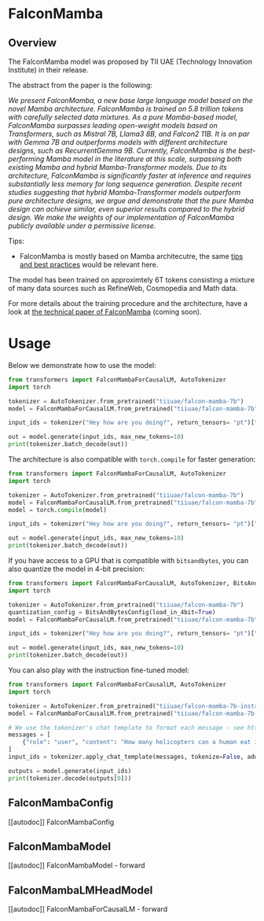 <!--Copyright 2024 The HuggingFace Team. All rights reserved.

Licensed under the Apache License, Version 2.0 (the "License"); you may not use this file except in compliance with
the License. You may obtain a copy of the License at

http://www.apache.org/licenses/LICENSE-2.0

Unless required by applicable law or agreed to in writing, software distributed under the License is distributed on
an "AS IS" BASIS, WITHOUT WARRANTIES OR CONDITIONS OF ANY KIND, either express or implied. See the License for the
specific language governing permissions and limitations under the License.

⚠️ Note that this file is in Markdown but contain specific syntax for our doc-builder (similar to MDX) that may not be
rendered properly in your Markdown viewer.

-->

# FalconMamba

## Overview

The FalconMamba model was proposed by TII UAE (Technology Innovation Institute) in their release.

The abstract from the paper is the following:

*We present FalconMamba, a new base large language model based on the novel Mamba architecture. FalconMamba is trained on 5.8 trillion tokens with carefully selected data mixtures. As a pure Mamba-based model, FalconMamba surpasses leading open-weight models based on Transformers, such as Mistral 7B, Llama3 8B, and Falcon2 11B. It is on par with Gemma 7B and outperforms models with different architecture designs, such as RecurrentGemma 9B. Currently, FalconMamba is the best-performing Mamba model in the literature at this scale, surpassing both existing Mamba and hybrid Mamba-Transformer models.
Due to its architecture, FalconMamba is significantly faster at inference and requires substantially less memory for long sequence generation. Despite recent studies suggesting that hybrid Mamba-Transformer models outperform pure architecture designs, we argue and demonstrate that the pure Mamba design can achieve similar, even superior results compared to the hybrid design. We make the weights of our implementation of FalconMamba publicly available under a permissive license.*

Tips:

- FalconMamba is mostly based on Mamba architecutre, the same [tips and best practices](./mamba) would be relevant here.

The model has been trained on approximtely 6T tokens consisting a mixture of many data sources such as RefineWeb, Cosmopedia and Math data.

For more details about the training procedure and the architecture, have a look at [the technical paper of FalconMamba]() (coming soon).

# Usage

Below we demonstrate how to use the model:

```python 
from transformers import FalconMambaForCausalLM, AutoTokenizer
import torch

tokenizer = AutoTokenizer.from_pretrained("tiiuae/falcon-mamba-7b")
model = FalconMambaForCausalLM.from_pretrained("tiiuae/falcon-mamba-7b")

input_ids = tokenizer("Hey how are you doing?", return_tensors= "pt")["input_ids"]

out = model.generate(input_ids, max_new_tokens=10)
print(tokenizer.batch_decode(out))
```

The architecture is also compatible with `torch.compile` for faster generation:

```python 
from transformers import FalconMambaForCausalLM, AutoTokenizer
import torch

tokenizer = AutoTokenizer.from_pretrained("tiiuae/falcon-mamba-7b")
model = FalconMambaForCausalLM.from_pretrained("tiiuae/falcon-mamba-7b", torch_dtype=torch.bfloat16).to(0)
model = torch.compile(model)

input_ids = tokenizer("Hey how are you doing?", return_tensors= "pt")["input_ids"]

out = model.generate(input_ids, max_new_tokens=10)
print(tokenizer.batch_decode(out))
```

If you have access to a GPU that is compatible with `bitsandbytes`, you can also quantize the model in 4-bit precision:

```python 
from transformers import FalconMambaForCausalLM, AutoTokenizer, BitsAndBytesConfig
import torch

tokenizer = AutoTokenizer.from_pretrained("tiiuae/falcon-mamba-7b")
quantization_config = BitsAndBytesConfig(load_in_4bit=True)
model = FalconMambaForCausalLM.from_pretrained("tiiuae/falcon-mamba-7b", quantization_config=quantization_config)

input_ids = tokenizer("Hey how are you doing?", return_tensors= "pt")["input_ids"]

out = model.generate(input_ids, max_new_tokens=10)
print(tokenizer.batch_decode(out))
```

You can also play with the instruction fine-tuned model:

```python 
from transformers import FalconMambaForCausalLM, AutoTokenizer
import torch

tokenizer = AutoTokenizer.from_pretrained("tiiuae/falcon-mamba-7b-instruct")
model = FalconMambaForCausalLM.from_pretrained("tiiuae/falcon-mamba-7b-instruct")

# We use the tokenizer's chat template to format each message - see https://huggingface.co/docs/transformers/main/en/chat_templating
messages = [
    {"role": "user", "content": "How many helicopters can a human eat in one sitting?"},
]
input_ids = tokenizer.apply_chat_template(messages, tokenize=False, add_generation_prompt=True).input_ids

outputs = model.generate(input_ids)
print(tokenizer.decode(outputs[0]))
```

## FalconMambaConfig

[[autodoc]] FalconMambaConfig

## FalconMambaModel

[[autodoc]] FalconMambaModel
    - forward

## FalconMambaLMHeadModel

[[autodoc]] FalconMambaForCausalLM
    - forward
